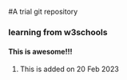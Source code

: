 #A trial git repository
### learning from w3schools

#### This is awesome!!!

1. This is added on 20 Feb 2023
